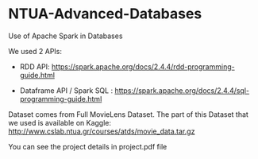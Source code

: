 # NTUA-Advanced-Databases

Use of Apache Spark in Databases

We used 2 APIs:

- RDD API: https://spark.apache.org/docs/2.4.4/rdd-programming-guide.html

- Dataframe API / Spark SQL : https://spark.apache.org/docs/2.4.4/sql-programming-guide.html


Dataset comes from Full MovieLens Dataset. The part of this Dataset that we used is available on Kaggle: http://www.cslab.ntua.gr/courses/atds/movie_data.tar.gz

You can see the project details in project.pdf file
